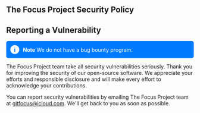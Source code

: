 ## The Focus Project Security Policy

## Reporting a Vulnerability

<div style="border: 1px solid #007bff; padding: 10px; background-color: #007bff; color: white; border-radius: 5px; display: flex; align-items: center;">
  <div style="width: 24px; height: 24px; border-radius: 50%; background-color: white; color: #007bff; display: flex; align-items: center; justify-content: center; margin-right: 10px; font-weight: bold;">
    i
  </div>
  <div>
    <strong>Note</strong> We do not have a bug bounty program.
  </div>
</div>

The Focus Project team take all security vulnerabilities seriously. Thank you for improving the security of our open-source software. We appreciate your efforts and responsible disclosure and will make every effort to acknowledge your contributions.

You can report security vulnerabilities by emailing The Focus Project team at [gitfocus@icloud.com](mailto:gitfocus@icloud.com). We'll get back to you as soon as possible.